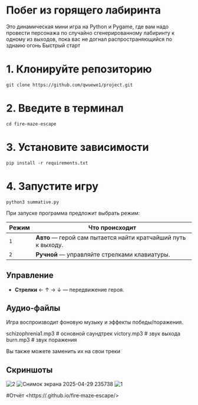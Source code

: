# Побег из горящего лабиринта
Это динамическая мини игра на Python и Pygame, где вам надо провести персонажа по случайно сгенерированному лабиринту к одному из выходов, пока вас не догнал распространяющийся по зднаию огонь
Быстрый старт
# 1. Клонируйте репозиторию
`git clone https://github.com/qwuewe1/project.git`
# 2. Введите в терминал
`cd fire‑maze‑escape`

# 3. Установите зависимости
`pip install -r requirements.txt`
# 4. Запустите игру
`python3 summative.py`

При запуске программа предложит выбрать режим:

| Режим | Что происходит |
|-------|----------------|
| `1`   | **Авто** — герой сам пытается найти кратчайший путь к выходу. |
| `2`   | **Ручной** — управляйте стрелками клавиатуры. |

## Управление

- **Стрелки** ← ↑ → ↓ — передвижение героя.  

## Аудио‑файлы

Игра воспроизводит фоновую музыку и эффекты победы/поражения.

schizophrenia1.mp3   # основной саундтрек
victory.mp3          # звук выхода
burn.mp3             # звук поражения

Вы также можете заменить их на свои треки

## Скриншоты

![2](https://github.com/user-attachments/assets/6b45a06a-40c4-428f-9e2f-a55ca5fa9953)
![Снимок экрана 2025-04-29 235738](https://github.com/user-attachments/assets/c2b32d26-c367-4a38-b606-3b2053fb2aeb)
![1](https://github.com/user-attachments/assets/c5cbdb3a-9bd9-4aae-9072-7e5cc9b8789e)


#Отчёт
<https://<YOUR-USERNAME>.github.io/fire‑maze‑escape/>

